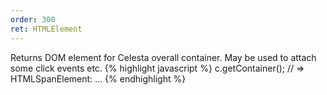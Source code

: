 ```yaml
---
order: 300
ret: HTMLElement
---
```

Returns DOM element for Celesta overall container. May be used to attach some click events etc.
{% highlight javascript %}
c.getContainer(); // => HTMLSpanElement: <span class="celesta-container">...</span>
{% endhighlight %}